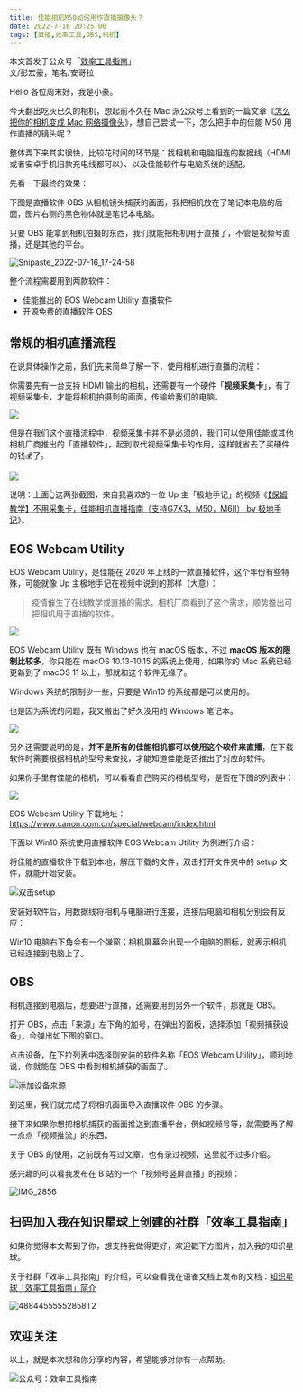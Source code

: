 ```yaml
---
title: 佳能相机M50如何用作直播摄像头？                                       
date: 2022-7-16 20:25:00                 
tags: [直播,效率工具,OBS,相机]                                                                        
---    
```

本文首发于公众号「[效率工具指南](https://mp.weixin.qq.com/s/-G0BOfVRHXKXuyIqRFPimw)」        
文/彭宏豪，笔名/安哥拉    


Hello 各位周末好，我是小豪。    

今天翻出吃灰已久的相机，想起前不久在 Mac 派公众号上看到的一篇文章《[怎么把你的相机变成 Mac 网络摄像头](https://mp.weixin.qq.com/s?__biz=MzI2MTAzMzcyNQ==&mid=2648558158&idx=1&sn=b079c1661b51fdd33ba1253bccbb28e4&chksm=f249f1dcc53e78ca9d16747416c0bd7d5fbe382356dfdc1b43ae6d2aca989298a9ba71e471dc&mpshare=1&scene=1&srcid=07094gvVTUl6R8cKVwX6CiGU&sharer_sharetime=1657335757218&sharer_shareid=00d5750dc68bf55f6cd8b19d034950bf#rd)》，想自己尝试一下，怎么把手中的佳能 M50 用作直播的镜头呢？   

整体弄下来其实很快，比较花时间的环节是：找相机和电脑相连的数据线（HDMI 或者安卓手机旧款充电线都可以）、以及佳能软件与电脑系统的适配。  

先看一下最终的效果：  

下图是直播软件 OBS 从相机镜头捕获的画面，我把相机放在了笔记本电脑的后面，图片右侧的黑色物体就是笔记本电脑。          

只要 OBS 能拿到相机拍摄的东西，我们就能把相机用于直播了，不管是视频号直播，还是其他的平台。       

![Snipaste_2022-07-16_17-24-58](https://img.penghh.fun/2022/07/16/snipaste20220716172458.png)


整个流程需要用到两款软件：  

* 佳能推出的 EOS Webcam Utility 直播软件    
* 开源免费的直播软件 OBS    

## 常规的相机直播流程  

在说具体操作之前，我们先来简单了解一下，使用相机进行直播的流程：   

你需要先有一台支持 HDMI 输出的相机，还需要有一个硬件「**视频采集卡**」，有了视频采集卡，才能将相机拍摄到的画面，传输给我们的电脑。    

![](https://img.penghh.fun/2022/07/16/16579650382634.jpg)

但是在我们这个直播流程中，视频采集卡并不是必须的，我们可以使用佳能或其他相机厂商推出的「直播软件」，起到取代视频采集卡的作用，这样就省去了买硬件的钱💰了。       

![](https://img.penghh.fun/2022/07/16/16579649735843.jpg)

说明：上面👆这两张截图，来自我喜欢的一位 Up 主「极地手记」的视频《[【保姆教学】不用采集卡，佳能相机直播指南（支持G7X3，M50，M6II） by 极地手记](https://www.bilibili.com/video/BV1ya4y1v7hY)》。          

## EOS Webcam Utility    

EOS Webcam Utility，是佳能在 2020 年上线的一款直播软件，这个年份有些特殊，可能就像 Up 主极地手记在视频中说到的那样（大意）：   

> 疫情催生了在线教学或直播的需求，相机厂商看到了这个需求，顺势推出可把相机用于直播的软件。         

![](https://img.penghh.fun/2022/07/16/16579648740959.jpg)

EOS Webcam Utility 既有 Windows 也有 macOS 版本，不过 **macOS 版本的限制比较多**，你只能在 macOS 10.13-10.15 的系统上使用，如果你的 Mac 系统已经更新到了 macOS 11 以上，那就和这个软件无缘了。    

Windows 系统的限制少一些，只要是 Win10 的系统都是可以使用的。  

也是因为系统的问题，我又搬出了好久没用的 Windows 笔记本。     

![](https://img.penghh.fun/2022/07/16/16579655857407.jpg)

另外还需要说明的是，**并不是所有的佳能相机都可以使用这个软件来直播**，在下载软件时需要根据相机的型号来查找，才能知道佳能是否推出了对应的软件。  

如果你手里有佳能的相机，可以看看自己购买的相机型号，是否在下图的列表中：    

![](https://img.penghh.fun/2022/07/16/16579659655294.jpg)

EOS Webcam Utility 下载地址：   
https://www.canon.com.cn/special/webcam/index.html      


下面以 Win10 系统使用直播软件 EOS Webcam Utility 为例进行介绍：    

将佳能的直播软件下载到本地，解压下载的文件，双击打开文件夹中的 setup 文件，就能开始安装。     

![双击setup](https://img.penghh.fun/2022/07/16/shuang-jisetup.png)

安装好软件后，用数据线将相机与电脑进行连接，连接后电脑和相机分别会有反应：  

Win10 电脑右下角会有一个弹窗；相机屏幕会出现一个电脑的图标，就表示相机已经连接到电脑上了。    

## OBS   

相机连接到电脑后，想要进行直播，还需要用到另外一个软件，那就是 OBS。  

打开 OBS，点击「来源」左下角的加号，在弹出的面板，选择添加「视频捕获设备」，会弹出如下图的窗口。  

点击设备，在下拉列表中选择刚安装的软件名称「EOS Webcam Utility」，顺利地说，你就能在 OBS 中看到相机捕获的画面了。    
  
![添加设备来源](https://img.penghh.fun/2022/07/16/tian-jia-she-bei-lai-yuan.png)

到这里，我们就完成了将相机画面导入直播软件 OBS 的步骤。  

接下来如果你想把相机捕获的画面推送到直播平台，例如视频号等，就需要再了解一点点「视频推流」的东西。   

关于 OBS 的使用，之前既有写过文章，也有录过视频，这里就不过多介绍。   

感兴趣的可以看我发布在 B 站的一个「视频号竖屏直播」的视频：   

     
![IMG_2856](https://img.penghh.fun/2022/07/16/img2856.PNG)

## 扫码加入我在知识星球上创建的社群「效率工具指南」  

如果你觉得本文帮到了你，想支持我做得更好，欢迎戳下方图片，加入我的知识星球。     

关于社群「效率工具指南」的介绍，可以查看我在语雀文档上发布的文档：[知识星球「效率工具指南」简介](https://www.yuque.com/penghonghao/af0aai/glwrg2dl0dqlegi6?singleDoc#)    

![48844555552858T2](https://img.penghh.fun/2023/03/25/48844555552858t2.JPG)   


## 欢迎关注     

以上，就是本次想和你分享的内容，希望能够对你有一点帮助。     

![公众号：效率工具指南](https://img.penghh.fun/2021/05/28/gong-zhong-hao-wei-bu-er-wei-ma-dailogo.png)     














  

 


